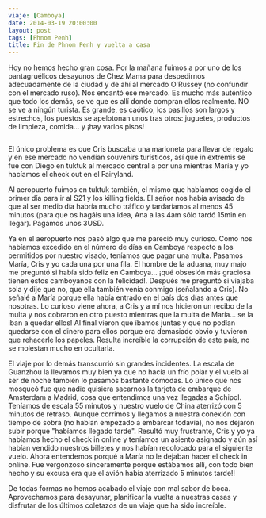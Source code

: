 ```yaml
---
viaje: [Camboya]
date: 2014-03-19 20:00:00
layout: post
tags: [Phnom Penh]
title: Fin de Phnom Penh y vuelta a casa
---
```

<p>Hoy no hemos hecho gran cosa. Por la mañana fuimos a por uno de los pantagruélicos desayunos de Chez Mama para despedirnos adecuadamente de la ciudad y de ahí al mercado O'Russey (no confundir con el mercado ruso). Nos encantó ese mercado. Es mucho más auténtico que todo los demás, se ve que es allí donde compran ellos realmente. NO se ve a ningún turista. Es grande, es caótico, los pasillos son largos y estrechos, los puestos se apelotonan unos tras otros: juguetes, productos de limpieza, comida... y ¡hay varios pisos!</p>
<p><img src="https://lh5.ggpht.com/Wi5L1MOqRibQnhCDVK-zm7xBO1PdT4QQfLbs26N7nzv6A5bWTqOyVuNstMxfX_uV1fXhKK2UEWPs_cSKcPM" alt="" data-key="7040171"></p>
<p>El único problema es que Cris buscaba una marioneta para llevar de regalo y en ese mercado no vendían souvenirs turísticos, así que in extremis se fue con Diego en tuktuk al mercado central a por una mientras María y yo hacíamos el check out en el Fairyland.</p>
<p>Al aeropuerto fuimos en tuktuk también, el mismo que habíamos cogido el primer día para ir al S21 y los killing fields. El señor nos había avisado de que al ser medio día habría mucho tráfico y tardaríamos al menos 45 minutos (para que os hagáis una idea, Ana a las 4am sólo tardó 15min en llegar). Pagamos unos 3USD.</p>
<p>Ya en el aeropuerto nos pasó algo que me pareció muy curioso. Como nos habíamos excedido en el número de días en Camboya respecto a los permitidos por nuestro visado, teníamos que pagar una multa. Pasamos María, Cris y yo cada una por una fila. El hombre de la aduana, muy majo me preguntó si había sido feliz en Camboya... ¡qué obsesión más graciosa tienen estos camboyanos con la felicidad!. Después me preguntó si viajaba sola y dije que no, que ella también venía conmigo (señalando a Cris). No señalé a María porque ella había entrado en el país dos días antes que nosotras. Lo curioso viene ahora, a Cris y a mí nos hicieron un recibo de la multa y nos cobraron en otro puesto mientras que la multa de María... se la iban a quedar ellos! Al final vieron que íbamos juntas y que no podían quedarse con el dinero para ellos porque era demasiado obvio y tuvieron que rehacerle los papeles. Resulta increíble la corrupción de este país, no se molestan mucho en ocultarla.</p>
<p>El viaje por lo demás transcurrió sin grandes incidentes. La escala de Guanzhou la llevamos muy bien ya que no hacía un frío polar y el vuelo al ser de noche también lo pasamos bastante cómodas. Lo único que nos mosqueó fue que nadie quisiera sacarnos la tarjeta de embarque de Amsterdam a Madrid, cosa que entendimos una vez llegadas a Schipol. Teníamos de escala 55 minutos y nuestro vuelo de China aterrizó con 5 minutos de retraso. Aunque corrimos y llegamos a nuestra conexión con tiempo de sobra (no habían empezado a embarcar todavía), no nos dejaron subir porque "habíamos llegado tarde". Resultó muy frustrante, Cris y yo ya habíamos hecho el check in online y teníamos un asiento asignado y aún así habían vendido nuestros billetes y nos habían recolocado para el siguiente vuelo. Ahora entendemos porqué a María no le dejaban hacer el check in online. Fue vergonzoso sinceramente porque estábamos allí, con todo bien hecho y su excusa era que el avión había aterrizado 5 minutos tarde!!</p>
<p>De todas formas no hemos acabado el viaje con mal sabor de boca. Aprovechamos para desayunar, planificar la vuelta a nuestras casas y disfrutar de los últimos coletazos de un viaje que ha sido increíble.</p>
<p> </p>